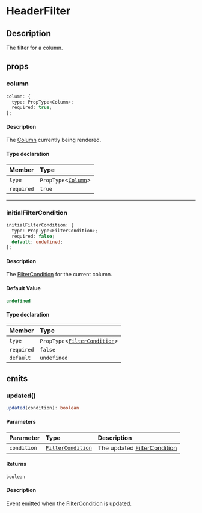 # HeaderFilter

## Description

The filter for a column.

## props

### column

```ts
column: {
  type: PropType<Column>;
  required: true;
};
```

#### Description

The [Column](../interfaces/Column.md) currently being rendered.

#### Type declaration

| Member | Type |
| :------ | :------ |
| `type` | `PropType`\<[`Column`](../interfaces/Column.md)\> |
| `required` | `true` |

***

### initialFilterCondition

```ts
initialFilterCondition: {
  type: PropType<FilterCondition>;
  required: false;
  default: undefined;
};
```

#### Description

The [FilterCondition](../interfaces/FilterCondition.md) for the current column.

#### Default Value

```ts
undefined
```

#### Type declaration

| Member | Type |
| :------ | :------ |
| `type` | `PropType`\<[`FilterCondition`](../interfaces/FilterCondition.md)\> |
| `required` | `false` |
| `default` | `undefined` |

## emits

### updated()

```ts
updated(condition): boolean
```

#### Parameters

| Parameter | Type | Description |
| :------ | :------ | :------ |
| `condition` | [`FilterCondition`](../interfaces/FilterCondition.md) | The updated [FilterCondition](../interfaces/FilterCondition.md) |

#### Returns

`boolean`

#### Description

Event emitted when the [FilterCondition](../interfaces/FilterCondition.md) is updated.
